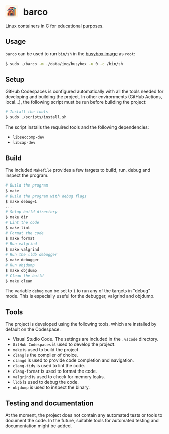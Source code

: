 # <img src="./docs/barco.png" style="width:40px;padding-right:10px;margin-bottom:-8px;"> barco

Linux containers in C for educational purposes.

## Usage

`barco` can be used to run `bin/sh` in the [busybox image](./data/img/busybox) as `root`:

```bash
$ sudo ./barco -m ./data/img/busybox -u 0 -c /bin/sh
```

## Setup
GitHub Codespaces is configured automatically with all the tools needed for developing and building the project.
In other environments (GitHub Actions, local...), the following script must be run before building the project:

```bash
# Install the tools
$ sudo ./scripts/install.sh
```
The script installs the required tools and the following dependencies:

- `libseccomp-dev`
- `libcap-dev`

## Build

The included `Makefile` provides a few targets to build, run, debug and inspect the program.

```bash
# Build the program
$ make
# Build the program with debug flags
$ make debug=1
...
# Setup build directory
$ make dir
# Lint the code
$ make lint
# Format the code
$ make format
# Run valgrind
$ make valgrind
# Run the lldb debugger
$ make debugger
# Run objdump
$ make objdump
# Clean the build
$ make clean
```

The variable `debug` can be set to `1` to run any of the targets in "debug" mode. This is especially useful for the debugger, valgrind and objdump.

## Tools

The project is developed using the following tools, which are installed by default on the Codespace.

- Visual Studio Code. The settings are included in the `.vscode` directory.
- `GitHub Codespaces` is used to develop the project.
- `make` is used to build the project.
- `clang` is the compiler of choice.
- `clangd` is used to provide code completion and navigation.
- `clang-tidy` is used to lint the code.
- `clang-format` is used to format the code.
- `valgrind` is used to check for memory leaks.
- `lldb` is used to debug the code.
- `objdump` is used to inspect the binary.

## Testing and documentation

At the moment, the project does not contain any automated tests or tools to document the code.
In the future, suitable tools for automated testing and documentation might be added.

